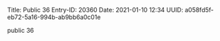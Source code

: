 Title: Public 36
Entry-ID: 20360
Date: 2021-01-10 12:34
UUID: a058fd5f-eb72-5a16-994b-ab9bb6a0c01e

public 36
